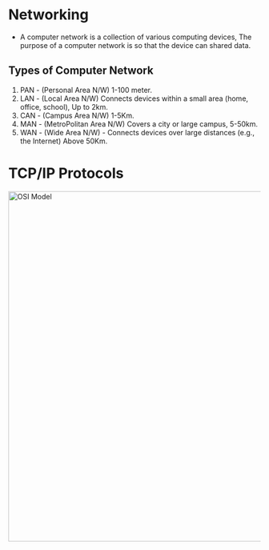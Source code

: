 # Networking
- A computer network is a collection of various computing devices, The purpose of a computer network is so that the device can shared data.

## Types of Computer Network
1. PAN - (Personal Area N/W) 1-100 meter.
2. LAN - (Local Area N/W) Connects devices within a small area (home, office, school), Up to 2km.
3. CAN - (Campus Area N/W) 1-5Km.
4. MAN - (MetroPolitan Area N/W)  Covers a city or large campus, 5-50km.
5. WAN - (Wide Area N/W) - Connects devices over large distances (e.g., the Internet) Above 50Km.

# TCP/IP Protocols
<img src="https://cdn.bunny.pictures/images/What-is-the-OSI-model-and-encapsulation-vs-TCP-IP.png" alt="OSI Model" width="700">




